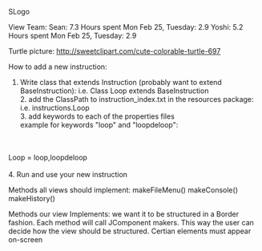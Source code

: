 SLogo

View Team:
Sean: 7.3 Hours spent Mon Feb 25, Tuesday: 2.9
Yoshi: 5.2 Hours spent Mon Feb 25, Tuesday: 2.9

Turtle picture: http://sweetclipart.com/cute-colorable-turtle-697


How to add a new instruction:
1. Write class that extends Instruction (probably want to extend BaseInstruction): i.e. Class Loop extends BaseInstruction
<br>2. add the ClassPath to instruction_index.txt in the resources package: i.e. instructions.Loop
<br>3. add keywords to each of the properties files 
<br>	example for keywords "loop" and "loopdeloop":
<br>	
<br>	Loop = loop,loopdeloop
<br>	
<br> 4. Run and use your new instruction


Methods all views should implement:
makeFileMenu()
makeConsole()
makeHistory()

Methods our view Implements:
we want it to be structured in a Border fashion.  Each method will call JComponent makers.
This way the user can decide how the view should be structured.  Certian elements must appear on-screen

